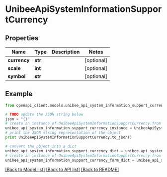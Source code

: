 # UnibeeApiSystemInformationSupportCurrency


## Properties

Name | Type | Description | Notes
------------ | ------------- | ------------- | -------------
**currency** | **str** |  | [optional] 
**scale** | **int** |  | [optional] 
**symbol** | **str** |  | [optional] 

## Example

```python
from openapi_client.models.unibee_api_system_information_support_currency import UnibeeApiSystemInformationSupportCurrency

# TODO update the JSON string below
json = "{}"
# create an instance of UnibeeApiSystemInformationSupportCurrency from a JSON string
unibee_api_system_information_support_currency_instance = UnibeeApiSystemInformationSupportCurrency.from_json(json)
# print the JSON string representation of the object
print UnibeeApiSystemInformationSupportCurrency.to_json()

# convert the object into a dict
unibee_api_system_information_support_currency_dict = unibee_api_system_information_support_currency_instance.to_dict()
# create an instance of UnibeeApiSystemInformationSupportCurrency from a dict
unibee_api_system_information_support_currency_form_dict = unibee_api_system_information_support_currency.from_dict(unibee_api_system_information_support_currency_dict)
```
[[Back to Model list]](../README.md#documentation-for-models) [[Back to API list]](../README.md#documentation-for-api-endpoints) [[Back to README]](../README.md)


